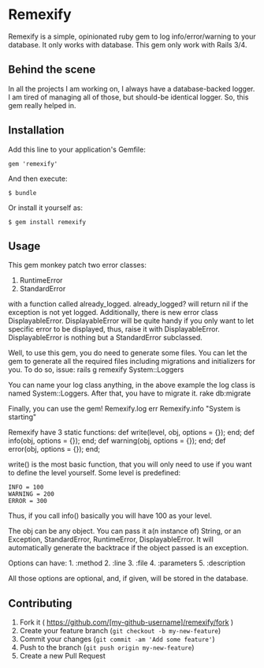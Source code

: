 # Remexify

Remexify is a simple, opinionated ruby gem to log info/error/warning to your database. It only works
with database. This gem only work with Rails 3/4.

## Behind the scene

In all the projects I am working on, I always have a database-backed logger. I am tired of managing
all of those, but should-be identical logger. So, this gem really helped in.

## Installation

Add this line to your application's Gemfile:

    gem 'remexify'

And then execute:

    $ bundle

Or install it yourself as:

    $ gem install remexify

## Usage

This gem monkey patch two error classes:
 1. RuntimeError
 2. StandardError
 
with a function called already_logged. already_logged? will return nil if the exception is not yet logged.
Additionally, there is new error class DisplayableError. DisplayableError will be quite handy if you
only want to let specific error to be displayed, thus, raise it with DisplayableError. DisplayableError
is nothing but a StandardError subclassed.

Well, to use this gem, you do need to generate some files. You can let the gem to generate all the required
files including migrations and initializers for you. To do so, issue:
    rails g remexify System::Loggers
    
You can name your log class anything, in the above example the log class is named System::Loggers. After that,
you have to migrate it.
    rake db:migrate
    
Finally, you can use the gem!
    Remexify.log err
    Remexify.info "System is starting"
    
Remexify have 3 static functions:
    def write(level, obj, options = {}); end;
    def info(obj, options = {}); end;
    def warning(obj, options = {}); end;
    def error(obj, options = {}); end;
    
write() is the most basic function, that you will only need to use if you want to define the level yourself.
Some level is predefined:

    INFO = 100
    WARNING = 200
    ERROR = 300

Thus, if you call info() basically you will have 100 as your level.

The obj can be any object. You can pass it a(n instance of) String, or an Exception, StandardError, RuntimeError, DisplayableError.
It will automatically generate the backtrace if the object passed is an exception.

Options can have:
    1. :method
    2. :line
    3. :file
    4. :parameters
    5. :description

All those options are optional, and, if given, will be stored in the database.

## Contributing

1. Fork it ( https://github.com/[my-github-username]/remexify/fork )
2. Create your feature branch (`git checkout -b my-new-feature`)
3. Commit your changes (`git commit -am 'Add some feature'`)
4. Push to the branch (`git push origin my-new-feature`)
5. Create a new Pull Request

